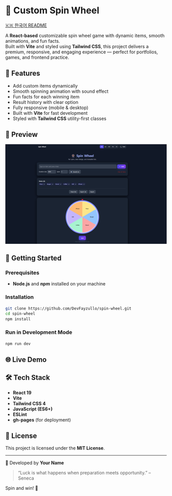 # 🎡 Custom Spin Wheel

[🇰🇷 한국어 README](./README.kr.md)

A **React-based** customizable spin wheel game with dynamic items, smooth animations, and fun facts.  
Built with **Vite** and styled using **Tailwind CSS**, this project delivers a premium, responsive, and engaging experience — perfect for portfolios, games, and frontend practice.

## 🧠 Features

- Add custom items dynamically
- Smooth spinning animation with sound effect
- Fun facts for each winning item
- Result history with clear option
- Fully responsive (mobile & desktop)
- Built with **Vite** for fast development
- Styled with **Tailwind CSS** utility-first classes

## 📸 Preview

![screenshot](./public/screenshot.png)

## 🚀 Getting Started

### Prerequisites

- **Node.js** and **npm** installed on your machine

### Installation

```bash
git clone https://github.com/DevFayzullo/spin-wheel.git
cd spin-wheel
npm install
```

### Run in Development Mode

```bash
npm run dev
```

## 🌐 Live Demo

<!-- 👉 [Click here to view the live demo](https://DevFayzullo.github.io/spin-wheel) -->

## 🛠️ Tech Stack

- **React 19**
- **Vite**
- **Tailwind CSS 4**
- **JavaScript (ES6+)**
- **ESLint**
- **gh-pages** (for deployment)

## 📄 License

This project is licensed under the **MIT License**.

---

📌 Developed by **Your Name**

> “Luck is what happens when preparation meets opportunity.” – Seneca

Spin and win! 🎯
